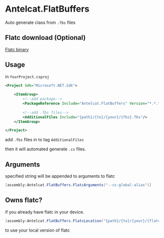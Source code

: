 # Antelcat.FlatBuffers
 
Auto generate class from `.fbs` files

## Flatc download (Optional)

[Flatc binary](https://github.com/google/flatbuffers/releases/tag/v24.3.25)

## Usage

in `YourProject.csproj`

```xml
<Project Sdk="Microsoft.NET.Sdk">
    
    <ItemGroup>
        <!--add package-->
        <PackageReference Include="Antelcat.FlatBuffers" Version="*.*.*" />
        
        <!--add .fbs files-->
        <AdditionalFiles Include="{path}/{to}/{your}/{fbs}.fbs"/>
    </ItemGroup>

</Project>
```

add `.fbs` files in to tag `AdditionalFiles`

then it will automated generate `.cs` files.

## Arguments
specified string will be appended to arguments to flatc

```csharp
[assembly:Antelcat.FlatBuffers.FlatcArguments("--cs-global-alias")]
```

## Owns flatc?
if you already have flatc in your device.

```csharp
[assembly:Antelcat.FlatBuffers.FlatcLocation("{path}/{to}/{your}/{flatc}")]
```

to use your local version of flatc